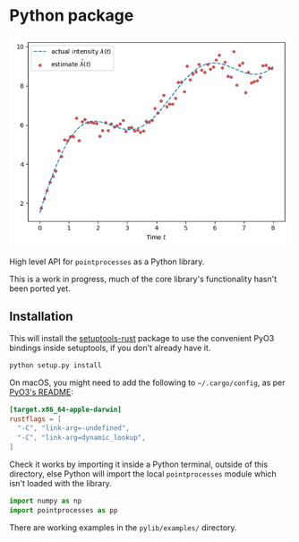# Python package

![Yes, this is matplotlib](examples/estimate.png)

High level API for `pointprocesses` as a Python library.

This is a work in progress, much of the core library's functionality hasn't been ported yet.

## Installation

This will install the [setuptools-rust](https://github.com/PyO3/setuptools-rust) package to use the convenient PyO3 bindings inside setuptools, if you don't already have it.

```bash
python setup.py install
```

On macOS, you might need to add the following to `~/.cargo/config`, as per [PyO3's README](https://github.com/PyO3/pyo3):
```toml
[target.x86_64-apple-darwin]
rustflags = [
  "-C", "link-arg=-undefined",
  "-C", "link-arg=dynamic_lookup",
]
```

Check it works by importing it inside a Python terminal, outside of this directory, else Python will import the local `pointprocesses` module which isn't loaded with the library.

```python
import numpy as np
import pointprocesses as pp
```

There are working examples in the `pylib/examples/` directory.

